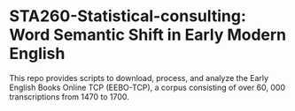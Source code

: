 # STA260-Statistical-consulting: Word Semantic Shift in Early Modern English
This repo provides scripts to download, process, and analyze the Early English Books Online TCP (EEBO-TCP), a corpus consisting of over 60, 000 transcriptions from 1470 to 1700.
